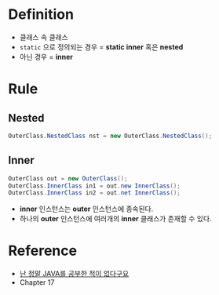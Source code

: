 # Definition
* 클래스 속 클래스
* `static` 으로 정의되는 경우 = **static inner** 혹은 **nested**
* 아닌 경우 = **inner**

# Rule
## Nested
```java
OuterClass.NestedClass nst = new OuterClass.NestedClass();
```
## Inner
```java
OuterClass out = new OuterClass();
OuterClass.InnerClass in1 = out.new InnerClass();
OuterClass.InnerClass in2 = out.net InnerClass();
```

* **inner** 인스턴스는 **outer** 인스턴스에 종속된다.
* 하나의 **outer** 인스턴스에 여러개의 **inner** 클래스가 존재할 수 있다.


# Reference
* [난 정말 JAVA를 공부한 적이 없다구요](http://book.naver.com/bookdb/book_detail.nhn?bid=6056781)
* Chapter 17
